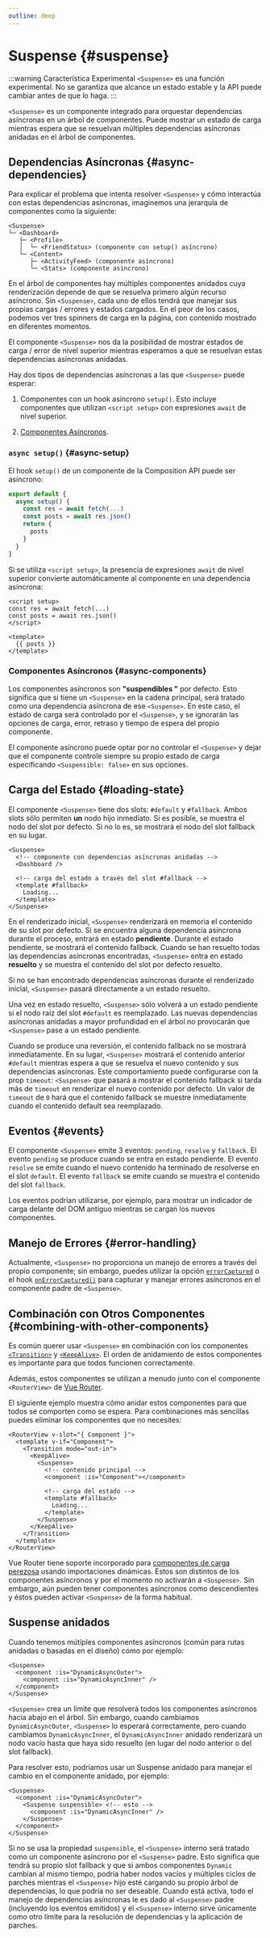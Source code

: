 ```yaml
---
outline: deep
---
```


# Suspense {#suspense}

:::warning Característica Experimental
`<Suspense>` es una función experimental. No se garantiza que alcance un estado estable y la API puede cambiar antes de que lo haga.
:::

`<Suspense>` es un componente integrado para orquestar dependencias asíncronas en un árbol de componentes. Puede mostrar un estado de carga mientras espera que se resuelvan múltiples dependencias asíncronas anidadas en el árbol de componentes.

## Dependencias Asíncronas {#async-dependencies}

Para explicar el problema que intenta resolver `<Suspense>` y cómo interactúa con estas dependencias asíncronas, imaginemos una jerarquía de componentes como la siguiente:

```
<Suspense>
└─ <Dashboard>
   ├─ <Profile>
   │  └─ <FriendStatus> (componente con setup() asíncrono)
   └─ <Content>
      ├─ <ActivityFeed> (componente asíncrono)
      └─ <Stats> (componente asíncrono)
```

En el árbol de componentes hay múltiples componentes anidados cuya renderización depende de que se resuelva primero algún recurso asíncrono. Sin `<Suspense>`, cada uno de ellos tendrá que manejar sus propias cargas / errores y estados cargados. En el peor de los casos, podemos ver tres spinners de carga en la página, con contenido mostrado en diferentes momentos.

El componente `<Suspense>` nos da la posibilidad de mostrar estados de carga / error de nivel superior mientras esperamos a que se resuelvan estas dependencias asíncronas anidadas.

Hay dos tipos de dependencias asíncronas a las que `<Suspense>` puede esperar:

1. Componentes con un hook asíncrono `setup()`. Esto incluye componentes que utilizan `<script setup>` con expresiones `await` de nivel superior.

2. [Componentes Asíncronos](/guide/components/async).

### `async setup()` {#async-setup}

El hook `setup()` de un componente de la Composition API puede ser asíncrono:

```js
export default {
  async setup() {
    const res = await fetch(...)
    const posts = await res.json()
    return {
      posts
    }
  }
}
```

Si se utiliza `<script setup>`, la presencia de expresiones `await` de nivel superior convierte automáticamente al componente en una dependencia asíncrona:

```vue
<script setup>
const res = await fetch(...)
const posts = await res.json()
</script>

<template>
  {{ posts }}
</template>
```

### Componentes Asíncronos {#async-components}

Los componentes asíncronos son **"suspendibles "** por defecto. Esto significa que si tiene un `<Suspense>` en la cadena principal, será tratado como una dependencia asíncrona de ese `<Suspense>`. En este caso, el estado de carga será controlado por el `<Suspense>`, y se ignorarán las opciones de carga, error, retraso y tiempo de espera del propio componente.

El componente asíncrono puede optar por no controlar el `<Suspense>` y dejar que el componente controle siempre su propio estado de carga especificando `<Suspensible: false>` en sus opciones.

## Carga del Estado {#loading-state}

El componente `<Suspense>` tiene dos slots: `#default` y `#fallback`. Ambos slots sólo permiten **un** nodo hijo inmediato. Si es posible, se muestra el nodo del slot por defecto. Si no lo es, se mostrará el nodo del slot fallback en su lugar.

```vue-html
<Suspense>
  <!-- componente con dependencias asíncronas anidadas -->
  <Dashboard />

  <!-- carga del estado a través del slot #fallback -->
  <template #fallback>
    Loading...
  </template>
</Suspense>
```

En el renderizado inicial, `<Suspense>` renderizará en memoria el contenido de su slot por defecto. Si se encuentra alguna dependencia asíncrona durante el proceso, entrará en estado **pendiente**. Durante el estado pendiente, se mostrará el contenido fallback. Cuando se han resuelto todas las dependencias asíncronas encontradas, `<Suspense>` entra en estado **resuelto** y se muestra el contenido del slot por defecto resuelto.

Si no se han encontrado dependencias asíncronas durante el renderizado inicial, `<Suspense>` pasará directamente a un estado resuelto.

Una vez en estado resuelto, `<Suspense>` sólo volverá a un estado pendiente si el nodo raíz del slot `#default` es reemplazado. Las nuevas dependencias asíncronas anidadas a mayor profundidad en el árbol no provocarán que `<Suspense>` pase a un estado pendiente.

Cuando se produce una reversión, el contenido fallback no se mostrará inmediatamente. En su lugar, `<Suspense>` mostrará el contenido anterior `#default` mientras espera a que se resuelva el nuevo contenido y sus dependencias asíncronas. Este comportamiento puede configurarse con la prop `timeout`: `<Suspense>` que pasará a mostrar el contenido fallback si tarda más de `timeout` en renderizar el nuevo contenido por defecto. Un valor de `timeout` de `0` hará que el contenido fallback se muestre inmediatamente cuando el contenido default sea reemplazado.

## Eventos {#events}

El componente `<Suspense>` emite 3 eventos: `pending`, `resolve` y `fallback`. El evento `pending` se produce cuando se entra en estado pendiente. El evento `resolve` se emite cuando el nuevo contenido ha terminado de resolverse en el slot `default`. El evento `fallback` se emite cuando se muestra el contenido del slot `fallback`.

Los eventos podrían utilizarse, por ejemplo, para mostrar un indicador de carga delante del DOM antiguo mientras se cargan los nuevos componentes.

## Manejo de Errores {#error-handling}

Actualmente, `<Suspense>` no proporciona un manejo de errores a través del propio componente; sin embargo, puedes utilizar la opción [`errorCaptured`](/api/options-lifecycle#errorcaptured) o el hook [`onErrorCaptured()`](/api/composition-api-lifecycle#onerrorcaptured) para capturar y manejar errores asíncronos en el componente padre de `<Suspense>`.

## Combinación con Otros Componentes {#combining-with-other-components}

Es común querer usar `<Suspense>` en combinación con los componentes [`<Transition>`](./transition) y [`<KeepAlive>`](./keep-alive). El orden de anidamiento de estos componentes es importante para que todos funcionen correctamente.

Además, estos componentes se utilizan a menudo junto con el componente `<RouterView>` de [Vue Router](https://router.vuejs.org/).

El siguiente ejemplo muestra cómo anidar estos componentes para que todos se comporten como se espera. Para combinaciones más sencillas puedes eliminar los componentes que no necesites:

```vue-html
<RouterView v-slot="{ Component }">
  <template v-if="Component">
    <Transition mode="out-in">
      <KeepAlive>
        <Suspense>
          <!-- contenido principal -->
          <component :is="Component"></component>

          <!-- carga del estado -->
          <template #fallback>
            Loading...
          </template>
        </Suspense>
      </KeepAlive>
    </Transition>
  </template>
</RouterView>
```

Vue Router tiene soporte incorporado para [componentes de carga perezosa](https://router.vuejs.org/guide/advanced/lazy-loading.html) usando importaciones dinámicas. Estos son distintos de los componentes asíncronos y por el momento no activarán a `<Suspense>`. Sin embargo, aún pueden tener componentes asíncronos como descendientes y éstos pueden activar `<Suspense>` de la forma habitual.

## Suspense anidados

Cuando tenemos mútiples componentes asíncronos (común para rutas anidadas o basadas en el diseño) como por ejemplo:

```vue-html
<Suspense>
  <component :is="DynamicAsyncOuter">
    <component :is="DynamicAsyncInner" />
  </component>
</Suspense>
```

`<Suspense>` crea un límite que resolverá todos los componentes asíncronos hacia abajo en el árbol. Sin embargo, cuando cambiamos `DynamicAsyncOuter`, `<Suspense>` lo esperará correctamente, pero cuando cambiamos `DynamicAsyncInner`,
el `DynamicAsyncInner` anidado renderizará un nodo vacío hasta que haya sido resuelto (en lugar del nodo anterior o del slot fallback).

Para resolver esto, podríamos usar un Suspense anidado para manejar el cambio en el componente anidado, por ejemplo:

```vue-html
<Suspense>
  <component :is="DynamicAsyncOuter">
    <Suspense suspensible> <!-- esto -->
      <component :is="DynamicAsyncInner" />
    </Suspense>
  </component>
</Suspense>
```

Si no se usa la propiedad `suspensible`, el `<Suspense>` interno será tratado como un componente asíncrono por el `<Suspense>` padre.
Esto significa que tendrá su propio slot fallback y que si ambos componentes `Dynamic` cambian al mismo tiempo,
podría haber nodos vacíos y múltiples ciclos de parches mientras el `<Suspense>` hijo esté cargando su propio árbol de dependencias,
lo que podría no ser deseable. Cuando está activa, todo el manejo de dependencias asíncronas le es dado al `<Suspense>` padre (incluyendo los eventos emitidos)
y el `<Suspense>` interno sirve únicamente como otro límite para la resolución de dependencias y la aplicación de parches.
